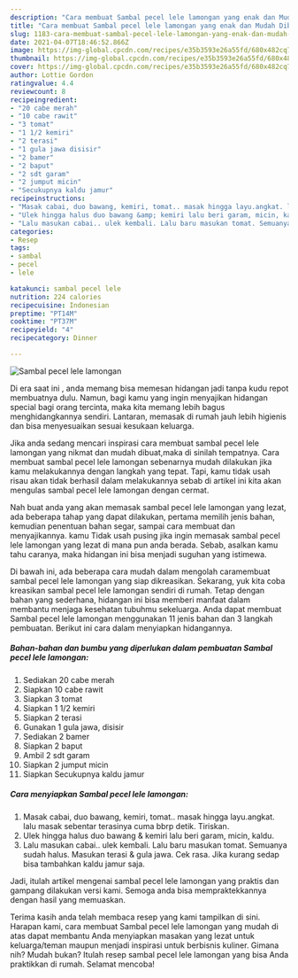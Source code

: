 ```yaml
---
description: "Cara membuat Sambal pecel lele lamongan yang enak dan Mudah Dibuat"
title: "Cara membuat Sambal pecel lele lamongan yang enak dan Mudah Dibuat"
slug: 1183-cara-membuat-sambal-pecel-lele-lamongan-yang-enak-dan-mudah-dibuat
date: 2021-04-07T18:46:52.866Z
image: https://img-global.cpcdn.com/recipes/e35b3593e26a55fd/680x482cq70/sambal-pecel-lele-lamongan-foto-resep-utama.jpg
thumbnail: https://img-global.cpcdn.com/recipes/e35b3593e26a55fd/680x482cq70/sambal-pecel-lele-lamongan-foto-resep-utama.jpg
cover: https://img-global.cpcdn.com/recipes/e35b3593e26a55fd/680x482cq70/sambal-pecel-lele-lamongan-foto-resep-utama.jpg
author: Lottie Gordon
ratingvalue: 4.4
reviewcount: 8
recipeingredient:
- "20 cabe merah"
- "10 cabe rawit"
- "3 tomat"
- "1 1/2 kemiri"
- "2 terasi"
- "1 gula jawa disisir"
- "2 bamer"
- "2 baput"
- "2 sdt garam"
- "2 jumput micin"
- "Secukupnya kaldu jamur"
recipeinstructions:
- "Masak cabai, duo bawang, kemiri, tomat.. masak hingga layu.angkat. lalu masak sebentar terasinya cuma bbrp detik. Tiriskan."
- "Ulek hingga halus duo bawang &amp; kemiri lalu beri garam, micin, kaldu."
- "Lalu masukan cabai.. ulek kembali. Lalu baru masukan tomat. Semuanya sudah halus. Masukan terasi &amp; gula jawa. Cek rasa. Jika kurang sedap bisa tambahkan kaldu jamur saja."
categories:
- Resep
tags:
- sambal
- pecel
- lele

katakunci: sambal pecel lele 
nutrition: 224 calories
recipecuisine: Indonesian
preptime: "PT14M"
cooktime: "PT37M"
recipeyield: "4"
recipecategory: Dinner

---
```



![Sambal pecel lele lamongan](https://img-global.cpcdn.com/recipes/e35b3593e26a55fd/680x482cq70/sambal-pecel-lele-lamongan-foto-resep-utama.jpg)

Di era  saat ini , anda memang bisa memesan hidangan jadi tanpa kudu repot membuatnya dulu. Namun, bagi kamu yang ingin menyajikan hidangan special bagi orang tercinta, maka kita memang lebih bagus menghidangkannya sendiri. Lantaran, memasak di rumah jauh lebih higienis dan bisa menyesuaikan sesuai kesukaan keluarga.

Jika anda sedang mencari inspirasi cara membuat sambal pecel lele lamongan yang nikmat dan mudah dibuat,maka di sinilah tempatnya. Cara membuat sambal pecel lele lamongan  sebenarnya mudah dilakukan jika kamu melakukannya dengan langkah yang tepat. Tapi, kamu tidak usah risau akan tidak berhasil dalam melakukannya 
sebab di artikel ini kita akan mengulas sambal pecel lele lamongan dengan cermat.  



Nah buat anda yang akan memasak sambal pecel lele lamongan yang lezat, ada beberapa tahap yang dapat dilakukan, pertama memilih jenis bahan, kemudian penentuan bahan segar, sampai cara membuat dan menyajikannya. kamu Tidak usah pusing jika ingin memasak sambal pecel lele lamongan yang lezat di mana pun anda berada. Sebab, asalkan kamu  tahu caranya, maka hidangan ini bisa menjadi suguhan yang istimewa.

Di bawah ini, ada beberapa cara mudah dalam mengolah caramembuat sambal pecel lele lamongan yang siap dikreasikan. Sekarang, yuk kita coba kreasikan sambal pecel lele lamongan sendiri di rumah. Tetap dengan bahan yang sederhana, hidangan ini bisa memberi manfaat dalam membantu menjaga kesehatan tubuhmu sekeluarga. Anda dapat membuat Sambal pecel lele lamongan menggunakan 11 jenis bahan dan 3 langkah pembuatan. Berikut ini cara dalam menyiapkan hidangannya.

<!--inarticleads1-->

##### Bahan-bahan dan bumbu yang diperlukan dalam pembuatan Sambal pecel lele lamongan:

1. Sediakan 20 cabe merah
1. Siapkan 10 cabe rawit
1. Siapkan 3 tomat
1. Siapkan 1 1/2 kemiri
1. Siapkan 2 terasi
1. Gunakan 1 gula jawa, disisir
1. Sediakan 2 bamer
1. Siapkan 2 baput
1. Ambil 2 sdt garam
1. Siapkan 2 jumput micin
1. Siapkan Secukupnya kaldu jamur




<!--inarticleads2-->

##### Cara menyiapkan Sambal pecel lele lamongan:

1. Masak cabai, duo bawang, kemiri, tomat.. masak hingga layu.angkat. lalu masak sebentar terasinya cuma bbrp detik. Tiriskan.
1. Ulek hingga halus duo bawang &amp; kemiri lalu beri garam, micin, kaldu.
1. Lalu masukan cabai.. ulek kembali. Lalu baru masukan tomat. Semuanya sudah halus. Masukan terasi &amp; gula jawa. Cek rasa. Jika kurang sedap bisa tambahkan kaldu jamur saja.




Jadi, itulah artikel mengenai  sambal pecel lele lamongan  yang praktis dan gampang dilakukan versi kami. Semoga anda bisa mempraktekkannya dengan hasil yang memuaskan. 

Terima kasih anda telah membaca resep yang kami tampilkan di sini. Harapan kami, cara membuat  Sambal pecel lele lamongan yang mudah di atas dapat membantu Anda menyiapkan masakan yang lezat untuk keluarga/teman maupun menjadi inspirasi untuk berbisnis kuliner. Gimana nih? Mudah bukan? Itulah resep sambal pecel lele lamongan yang bisa Anda praktikkan di rumah. Selamat mencoba!

